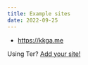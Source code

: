 ```yaml
---
title: Example sites
date: 2022-09-25
---
```


- <https://kkga.me>

Using Ter?
[Add your site!](https://github.com/kkga/ter/blob/master/docs/example-sites.md)

